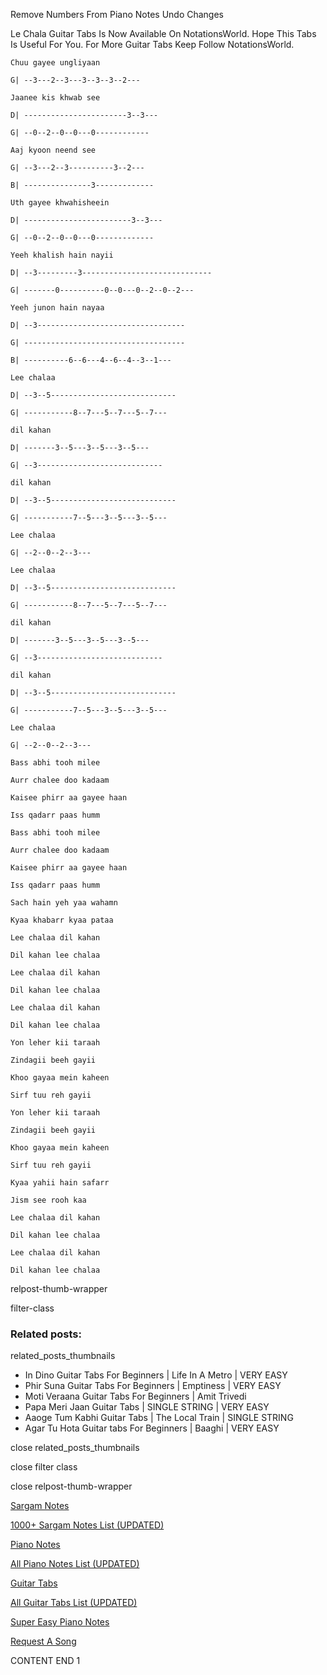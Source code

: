 
Remove Numbers From Piano Notes
Undo Changes

Le Chala Guitar Tabs Is Now Available On NotationsWorld. Hope This Tabs Is Useful For You. For More Guitar Tabs Keep Follow NotationsWorld.

```
Chuu gayee ungliyaan

G| --3---2--3---3--3--3--2---

Jaanee kis khwab see

D| -----------------------3--3---

G| --0--2--0--0---0------------

Aaj kyoon neend see

G| --3---2--3----------3--2---

B| ---------------3-------------

Uth gayee khwahisheein 

D| ------------------------3--3---

G| --0--2--0--0---0-------------

Yeeh khalish hain nayii

D| --3---------3-----------------------------

G| -------0----------0--0---0--2--0--2---

Yeeh junon hain nayaa

D| --3---------------------------------

G| ------------------------------------

B| ----------6--6---4--6--4--3--1---

Lee chalaa

D| --3--5----------------------------

G| -----------8--7---5--7---5--7---

dil kahan

D| -------3--5---3--5---3--5---

G| --3----------------------------

dil kahan

D| --3--5----------------------------

G| -----------7--5---3--5---3--5---

Lee chalaa

G| --2--0--2--3---

Lee chalaa

D| --3--5----------------------------

G| -----------8--7---5--7---5--7---

dil kahan

D| -------3--5---3--5---3--5---

G| --3----------------------------

dil kahan

D| --3--5----------------------------

G| -----------7--5---3--5---3--5---

Lee chalaa

G| --2--0--2--3---

Bass abhi tooh milee

Aurr chalee doo kadaam

Kaisee phirr aa gayee haan

Iss qadarr paas humm

Bass abhi tooh milee

Aurr chalee doo kadaam

Kaisee phirr aa gayee haan

Iss qadarr paas humm

Sach hain yeh yaa wahamn

Kyaa khabarr kyaa pataa

Lee chalaa dil kahan

Dil kahan lee chalaa

Lee chalaa dil kahan

Dil kahan lee chalaa

Lee chalaa dil kahan

Dil kahan lee chalaa

Yon leher kii taraah

Zindagii beeh gayii

Khoo gayaa mein kaheen

Sirf tuu reh gayii

Yon leher kii taraah

Zindagii beeh gayii

Khoo gayaa mein kaheen

Sirf tuu reh gayii

Kyaa yahii hain safarr

Jism see rooh kaa

Lee chalaa dil kahan

Dil kahan lee chalaa

Lee chalaa dil kahan

Dil kahan lee chalaa
```

relpost-thumb-wrapper

filter-class

### Related posts:

related_posts_thumbnails

* In Dino Guitar Tabs For Beginners | Life In A Metro | VERY EASY
* Phir Suna Guitar Tabs For Beginners | Emptiness | VERY EASY
* Moti Veraana Guitar Tabs For Beginners | Amit Trivedi
* Papa Meri Jaan Guitar Tabs | SINGLE STRING | VERY EASY
* Aaoge Tum Kabhi Guitar Tabs | The Local Train | SINGLE STRING
* Agar Tu Hota Guitar tabs For Beginners | Baaghi | VERY EASY

close related_posts_thumbnails

close filter class

close relpost-thumb-wrapper

[Sargam Notes](https://www.notationsworld.com/sargam-notes.html)

[1000+ Sargam Notes List (UPDATED)](https://www.notationsworld.com/all-songs-list-sargam-notes.html)

[Piano Notes](https://www.notationsworld.com/piano-notes.html)

[All Piano Notes List (UPDATED)](https://www.notationsworld.com/all-songs-list-piano-notes.html)

[Guitar Tabs](https://www.notationsworld.com/guitar-tabs.html)

[All Guitar Tabs List (UPDATED)](https://www.notationsworld.com/all-songs-list-guitar-tabs.html)

[Super Easy Piano Notes](https://studywall.in/)

[Request A Song](https://www.notationsworld.com/request-a-song.html)

CONTENT END 1

